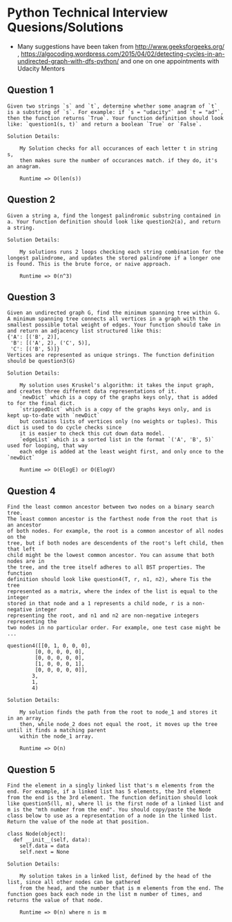 # Python Technical Interview Quesions/Solutions

* Many suggestions have been taken from http://www.geeksforgeeks.org/ ,
	https://algocoding.wordpress.com/2015/04/02/detecting-cycles-in-an-undirected-graph-with-dfs-python/
	and one on one appointments with Udacity Mentors


## Question 1

	Given two strings `s` and `t`, determine whether some anagram of `t` is a substring of `s`. For example: if `s = "udacity"` and `t = "ad"`, then the function returns `True`. Your function definition should look like: `question1(s, t)` and return a boolean `True` or `False`.

	Solution Details:

		My Solution checks for all occurances of each letter t in string s,
        then makes sure the number of occurances match. if they do, it's an anagram.

		Runtime => O(len(s))


## Question 2

	Given a string a, find the longest palindromic substring contained in a. Your function definition should look like question2(a), and return a string.

	Solution Details:

		My solutions runs 2 loops checking each string combination for the longest palindrome, and updates the stored palindrome if a longer one is found. This is the brute force, or naive approach.

		Runtime => 0(n^3)


## Question 3

	Given an undirected graph G, find the minimum spanning tree within G. A minimum spanning tree connects all vertices in a graph with the smallest possible total weight of edges. Your function should take in and return an adjacency list structured like this:
	{'A': [('B', 2)],
	 'B': [('A', 2), ('C', 5)], 
	 'C': [('B', 5)]}
	Vertices are represented as unique strings. The function definition should be question3(G)

	Solution Details:

		My solution uses Kruskel's algorithm: it takes the input graph, and creates three different data representations of it.
		`newDict` which is a copy of the graphs keys only, that is added to for the final dict.
		`strippedDict` which is a copy of the graphs keys only, and is kept up-to-date with `newDict`
		but contains lists of vertices only (no weights or tuples). This dict is used to do cycle checks since
		it is easier to check this cut down data model.
		`edgeList` which is a sorted list in the format `('A', 'B', 5)` used for looping, that way
		each edge is added at the least weight first, and only once to the `newDict`

		Runtime => O(ElogE) or O(ElogV)


## Question 4

	Find the least common ancestor between two nodes on a binary search tree.
	The least common ancestor is the farthest node from the root that is an ancestor
	of both nodes. For example, the root is a common ancestor of all nodes on the
	tree, but if both nodes are descendents of the root's left child, then that left
	child might be the lowest common ancestor. You can assume that both nodes are in
	the tree, and the tree itself adheres to all BST properties. The function
	definition should look like question4(T, r, n1, n2), where Tis the tree
	represented as a matrix, where the index of the list is equal to the integer
	stored in that node and a 1 represents a child node, r is a non-negative integer
	representing the root, and n1 and n2 are non-negative integers representing the
	two nodes in no particular order. For example, one test case might be ...

	question4([[0, 1, 0, 0, 0],
	         [0, 0, 0, 0, 0],
	         [0, 0, 0, 0, 0],
	         [1, 0, 0, 0, 1],
	         [0, 0, 0, 0, 0]],
	        3,
	        1,
	        4)

	Solution Details:

		My solution finds the path from the root to node_1 and stores it in an array, 
		then, while node_2 does not equal the root, it moves up the tree until it finds a matching parent
		within the node_1 array.

		Runtime => O(n)


## Question 5

	Find the element in a singly linked list that's m elements from the end. For example, if a linked list has 5 elements, the 3rd element from the end is the 3rd element. The function definition should look like question5(ll, m), where ll is the first node of a linked list and m is the "mth number from the end". You should copy/paste the Node class below to use as a representation of a node in the linked list. Return the value of the node at that position.

	class Node(object):
	  def __init__(self, data):
	    self.data = data
	    self.next = None

	Solution Details:

		My solution takes in a linked list, defined by the head of the list, since all other nodes can be gathered
		from the head, and the number that is m elements from the end. The function goes back each node in the list m number of times, and returns the value of that node.

		Runtime => 0(n) where n is m
